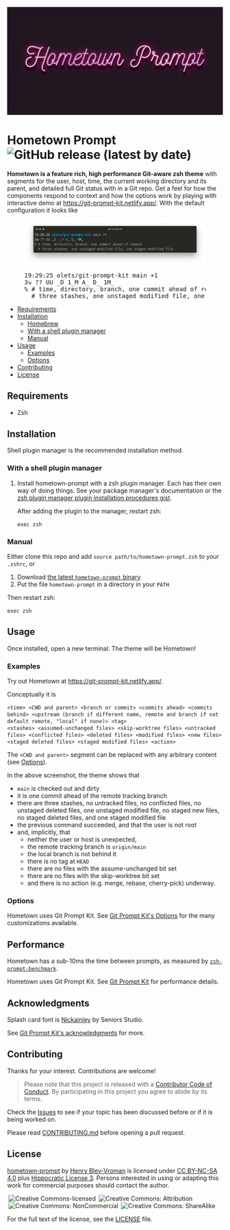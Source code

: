 <img src="./img/hometown.png" alt="">

# Hometown Prompt ![GitHub release (latest by date)](https://img.shields.io/github/v/release/olets/hometown-prompt)

**Hometown is a feature rich, high performance Git-aware zsh theme** with segments for the user, host, time, the current working directory and its parent, and detailed full Git status with in a Git repo. Get a feel for how the components respond to context and how the options work by playing with interactive demo at <a href="https://git-prompt-kit.netlify.app/">https://git-prompt-kit.netlify.app/</a>. With the default configuration it looks like

<figure>
<img src="./img/hometown-default.jpg">
<figcaption>
<pre>
19:29:25 olets/git-prompt-kit main +1
3⇲ ?? UU _D 1_M A_ D_ 1M_
% # time, directory, branch, one commit ahead of remote
  # three stashes, one unstaged modified file, one staged modified file
</pre>
</figcaption>
</figure>

<!-- TOC -->
- [Requirements](#requirements)
- [Installation](#installation)
    - [Homebrew](#homebrew)
    - [With a shell plugin manager](#with-a-shell-plugin-manager)
    - [Manual](#manual)
- [Usage](#usage)
    - [Examples](#examples)
    - [Options](#options)
- [Contributing](#contributing)
- [License](#License)

## Requirements

- Zsh

## Installation

Shell plugin manager is the recommended installation method.

### With a shell plugin manager

1. Install hometown-prompt with a zsh plugin manager. Each has their own way of doing things. See your package manager's documentation or the [zsh plugin manager plugin installation procedures gist](https://gist.github.com/olets/06009589d7887617e061481e22cf5a4a).

    After adding the plugin to the manager, restart zsh:

    ```shell
    exec zsh
    ```

### Manual

Either clone this repo and add `source path/to/hometown-prompt.zsh` to your `.zshrc`, or

1. Download [the latest `hometown-prompt` binary](https://github.com/olets/hometown-prompt/releases/latest)
1. Put the file `hometown-prompt` in a directory in your `PATH`

Then restart zsh:

```shell
exec zsh
```

## Usage

Once installed, open a new terminal. The theme will be Hometown!

### Examples

Try out Hometown at https://git-prompt-kit.netlify.app/.

Conceptually it is

```
<time> <CWD and parent> <branch or commit> <commits ahead> <commits behind> <upstream (branch if different name, remote and branch if not default remote, "local" if none)> <tag>
<stashes> <assumed-unchanged files> <skip-worktree files> <untracked files> <conflicted files> <deleted files> <modified files> <new files> <staged deleted files> <staged modified files> <action>
```

The `<CWD and parent>` segment can be replaced with any arbitrary content (see [Options](#options)).

In the above screenshot, the theme shows that

- `main` is checked out and dirty
- it is one commit ahead of the remote tracking branch
- there are three stashes, no untracked files, no conflicted files, no unstaged deleted files, one unstaged modified file, no staged new files, no staged deleted files, and one staged modified file
- the previous command succeeded, and that the user is not root
- and, implicitly, that
    - neither the user or host is unexpected,
    - the remote tracking branch is `origin/main`
    - the local branch is not behind it
    - there is no tag at `HEAD`
    - there are no files with the assume-unchanged bit set
    - there are no files with the skip-worktree bit set
    - and there is no action (e.g. merge, rebase, cherry-pick) underway.

### Options

Hometown uses Git Prompt Kit. See [Git Prompt Kit's Options](https://github.com/olets/git-prompt-kit#options) for the many customizations available.


## Performance

Hometown has a sub-10ms the time between prompts, as measured by [`zsh-prompt-benchmark`](https://github.com/romkatv/zsh-prompt-benchmark).

Hometown uses Git Prompt Kit. See [Git Prompt Kit](https://github.com/olets/git-prompt-kit) for performance details.

## Acknowledgments

Splash card font is [Nickainley](https://www.fontfabric.com/fonts/nickainley/) by Seniors Studio.

See [Git Prompt Kit's acknowledgments](https://github.com/olets/git-prompt-kit#acknowledgments) for more.

## Contributing

Thanks for your interest. Contributions are welcome!

> Please note that this project is released with a [Contributor Code of Conduct](CODE_OF_CONDUCT.md). By participating in this project you agree to abide by its terms.

Check the [Issues](https://github.com/olets/hometown-prompt/issues) to see if your topic has been discussed before or if it is being worked on.

Please read [CONTRIBUTING.md](CONTRIBUTING.md) before opening a pull request.

## License

<p xmlns:dct="http://purl.org/dc/terms/" xmlns:cc="http://creativecommons.org/ns#" class="license-text"><a rel="cc:attributionURL" property="dct:title" href="https://www.github.com/olets/hometown-prompt">hometown-prompt</a> by <a rel="cc:attributionURL dct:creator" property="cc:attributionName" href="https://www.github.com/olets">Henry Bley-Vroman</a> is licensed under <a rel="license" href="https://creativecommons.org/licenses/by-nc-sa/4.0">CC BY-NC-SA 4.0</a> plus <a href="https://firstdonoharm.dev/version/2/1/license.html">Hippocratic License 3</a>. Persons interested in using or adapting this work for commercial purposes should contact the author.</p>

<img style="height:22px!important;margin-left:3px;vertical-align:text-bottom;" src="https://mirrors.creativecommons.org/presskit/icons/cc.svg?ref=chooser-v1" title="Creative Commons-licensed" /> <img style="height:22px!important;margin-left:3px;vertical-align:text-bottom;" src="https://mirrors.creativecommons.org/presskit/icons/by.svg?ref=chooser-v1" title="Creative Commons: Attribution" /> <img style="height:22px!important;margin-left:3px;vertical-align:text-bottom;" src="https://mirrors.creativecommons.org/presskit/icons/nc.svg?ref=chooser-v1" title="Creative Commons: NonCommercial"/> <img style="height:22px!important;margin-left:3px;vertical-align:text-bottom;" src="https://mirrors.creativecommons.org/presskit/icons/sa.svg?ref=chooser-v1" title="Creative Commons: ShareAlike" />

For the full text of the license, see the [LICENSE](LICENSE) file.
